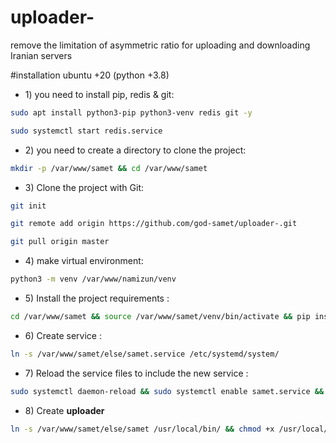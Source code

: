 # uploader-
remove the limitation of asymmetric ratio for uploading and downloading Iranian servers



 #installation
 ubuntu +20 (python +3.8)

- 1\) you need to install pip, redis & git:

```bash
sudo apt install python3-pip python3-venv redis git -y

```

```bash
sudo systemctl start redis.service

```

- 2\) you need to create a directory to clone the project:

```bash
mkdir -p /var/www/samet && cd /var/www/samet

```

- 3\) Clone the project with Git:

```bash
git init
```

```bash
git remote add origin https://github.com/god-samet/uploader-.git
```

```bash
git pull origin master
```

- 4\) make virtual environment:

```bash
python3 -m venv /var/www/namizun/venv
```

- 5\) Install the project requirements :

```bash
cd /var/www/samet && source /var/www/samet/venv/bin/activate && pip install wheel && pip install samet_core/ samet_menu/ && deactivate
```

- 6\) Create service :

```bash
ln -s /var/www/samet/else/samet.service /etc/systemd/system/
```

- 7\) Reload the service files to include the new service  :

```bash
sudo systemctl daemon-reload && sudo systemctl enable samet.service && sudo systemctl start samet.service
```

- 8\) Create **uploader** 

```bash
ln -s /var/www/samet/else/samet /usr/local/bin/ && chmod +x /usr/local/bin/samet```
```
